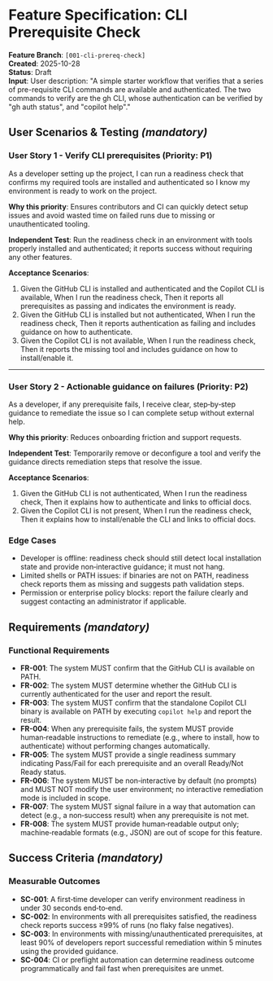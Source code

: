 # Feature Specification: CLI Prerequisite Check

**Feature Branch**: `[001-cli-prereq-check]`  
**Created**: 2025-10-28  
**Status**: Draft  
**Input**: User description: "A simple starter workflow that verifies that a series of pre-requisite CLI commands are available and authenticated. The two commands to verify are the gh CLI, whose authentication can be verified by \"gh auth status\", and \"copilot help\"."

## User Scenarios & Testing *(mandatory)*

### User Story 1 - Verify CLI prerequisites (Priority: P1)

As a developer setting up the project, I can run a readiness check that confirms my required tools are installed and authenticated so I know my environment is ready to work on the project.

**Why this priority**: Ensures contributors and CI can quickly detect setup issues and avoid wasted time on failed runs due to missing or unauthenticated tooling.

**Independent Test**: Run the readiness check in an environment with tools properly installed and authenticated; it reports success without requiring any other features.

**Acceptance Scenarios**:

1. Given the GitHub CLI is installed and authenticated and the Copilot CLI is available, When I run the readiness check, Then it reports all prerequisites as passing and indicates the environment is ready.
2. Given the GitHub CLI is installed but not authenticated, When I run the readiness check, Then it reports authentication as failing and includes guidance on how to authenticate.
3. Given the Copilot CLI is not available, When I run the readiness check, Then it reports the missing tool and includes guidance on how to install/enable it.

---

### User Story 2 - Actionable guidance on failures (Priority: P2)

As a developer, if any prerequisite fails, I receive clear, step‑by‑step guidance to remediate the issue so I can complete setup without external help.

**Why this priority**: Reduces onboarding friction and support requests.

**Independent Test**: Temporarily remove or deconfigure a tool and verify the guidance directs remediation steps that resolve the issue.

**Acceptance Scenarios**:

1. Given the GitHub CLI is not authenticated, When I run the readiness check, Then it explains how to authenticate and links to official docs.
2. Given the Copilot CLI is not present, When I run the readiness check, Then it explains how to install/enable the CLI and links to official docs.

### Edge Cases

- Developer is offline: readiness check should still detect local installation state and provide non‑interactive guidance; it must not hang.
- Limited shells or PATH issues: if binaries are not on PATH, readiness check reports them as missing and suggests path validation steps.
- Permission or enterprise policy blocks: report the failure clearly and suggest contacting an administrator if applicable.

## Requirements *(mandatory)*

### Functional Requirements

- **FR-001**: The system MUST confirm that the GitHub CLI is available on PATH.
- **FR-002**: The system MUST determine whether the GitHub CLI is currently authenticated for the user and report the result.
- **FR-003**: The system MUST confirm that the standalone Copilot CLI binary is available on PATH by executing `copilot help` and report the result.
- **FR-004**: When any prerequisite fails, the system MUST provide human‑readable instructions to remediate (e.g., where to install, how to authenticate) without performing changes automatically.
- **FR-005**: The system MUST provide a single readiness summary indicating Pass/Fail for each prerequisite and an overall Ready/Not Ready status.
- **FR-006**: The system MUST be non‑interactive by default (no prompts) and MUST NOT modify the user environment; no interactive remediation mode is included in scope.
- **FR-007**: The system MUST signal failure in a way that automation can detect (e.g., a non‑success result) when any prerequisite is not met.
- **FR-008**: The system MUST provide human‑readable output only; machine‑readable formats (e.g., JSON) are out of scope for this feature.

## Success Criteria *(mandatory)*

### Measurable Outcomes

- **SC-001**: A first‑time developer can verify environment readiness in under 30 seconds end‑to‑end.
- **SC-002**: In environments with all prerequisites satisfied, the readiness check reports success ≥99% of runs (no flaky false negatives).
- **SC-003**: In environments with missing/unauthenticated prerequisites, at least 90% of developers report successful remediation within 5 minutes using the provided guidance.
- **SC-004**: CI or preflight automation can determine readiness outcome programmatically and fail fast when prerequisites are unmet.
